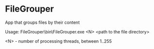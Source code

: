 # FileGrouper
App that groups files by their content

Usage:   FileGrouper\bin\FileGrouper.exe \<N\> \<path to the file directory\>

\<N\> - number of processing threads, between 1..255
